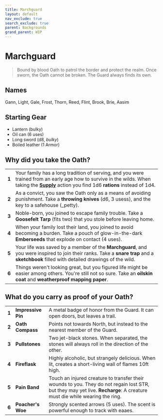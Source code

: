 ```yaml
---
title: Marchguard
layout: default
nav_exclude: true
search_exclude: true
parent: Backgrounds
grand_parent: WIP
---
```


# Marchguard

> Bound by blood Oath to patrol the border and protect the realm. Once sworn, the Oath cannot be broken. The Guard always finds its own.

## Names

Gann, Light, Gale, Frost, Thorn, Reed, Flint, Brook, Brie, Aasim

## Starting Gear

- Lantern (bulky)
- Oil can (6 uses)
- Long sword (d8, _bulky_)
- Boiled leather (1 Armor)

## Why did you take the Oath?

|       |                                                                                                                                                                                                                                                           |
| ----- | --------------------------------------------------------------------------------------------------------------------------------------------------------------------------------------------------------------------------------------------------------- |
| **1** | Your family has a long tradition of serving, and you were trained from an early age how to survive in the wilds. When taking the [**Supply**](https://cairnrpg.com/wip/2e/wilderness-exploration/#supply) action you find 1d6 **rations** instead of 1d4. |
| **2** | As a convict, you saw the Oath only as a means of avoiding punishment. Take a **throwing knives** (d6, 3 usess), and the key to a safehouse (_petty).                                                                                                     |
| **3** | Noble-born, you joined to escape family trouble. Take a **Goosefelt Tarp** (fits two) that you stole before leaving home.                                                                                                                                 |
| **4** | When your family lost their land, you joined to avoid becoming a burden. Take a pouch of glow-in-the-dark **Emberseeds** that explode on contact (4 uses).                                                                                                |
| **5** | Your life was saved by a member of the **Marchguard**, and you were inspired to join their ranks. Take a **snare trap** and a **sketchbook** filled with detailed drawings of the wild.                                                                   |
| **6** | Things weren't looking great, but you figured life might be easier among others. You're still not so sure. Take an **oilskin coat** and **weatherproof mapping paper**.                                                                                   |

## What do you carry as proof of your Oath?

|       |                    |                                                                                                                                                                          |
| ----- | ------------------ | ------------------------------------------------------------------------------------------------------------------------------------------------------------------------ |
| **1** | **Impressive Pin** | A metal badge of honor from the Guard. It can open doors, but leaves a trail.                                                                                            |
| **2** | **Oath Compass**   | Points not towards North, but instead to the nearest member of the Guard.                                                                                                |
| **3** | **Pullstones**     | Two jet-black stones. When separated, the stones will always roll in the direction of the other.                                                                         |
| **4** | **Fireflask**      | Highly alcoholic, but strangely delicious. When lit, creates a short-living wall of flames 10ft high.                                                                    |
| **5** | **Pain Band**      | Touch an injured creature to transfer their wounds to you. They do not regain lost STR, but they may yet live. **Recharge**: A creature must die while wearing the ring. |
| **6** | **Poacher's Woe**  | Strongly scented arrows (5 uses). The scent is powerful enough to track with eaaes.                                                                                      |